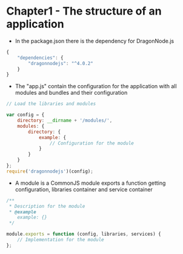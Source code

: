 # Chapter1 - The structure of an application
- In the package.json there is the dependency for DragonNode.js
```javascript
{
    "dependencies": {
        "dragonnodejs": "^4.0.2"
    }
}
```
- The "app.js" contain the configuration for the application with all modules and bundles and their configuration
```javascript
// Load the libraries and modules

var config = {
    directory: __dirname + '/modules/',
    modules: {
        directory: {
            example: {
                // Configuration for the module
            }
        }
    }
};
require('dragonnodejs')(config);
```
- A module is a CommonJS module exports a function getting configuration, libraries container and service container
```javascript
/**
 * Description for the module
 * @example
    example: {}
 */

module.exports = function (config, libraries, services) {
    // Implementation for the module
};
```
